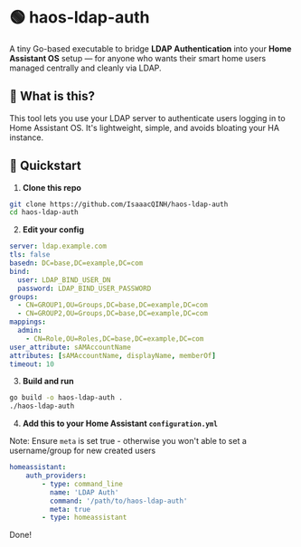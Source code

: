 # 🟢 haos-ldap-auth

A tiny Go-based executable to bridge **LDAP Authentication** into your **Home Assistant OS** setup — for anyone who wants their smart home users managed centrally and cleanly via LDAP.

## 🌟 What is this?

This tool lets you use your LDAP server to authenticate users logging in to Home Assistant OS. It's lightweight, simple, and avoids bloating your HA instance.

## 🚀 Quickstart

1. **Clone this repo**

```bash
git clone https://github.com/IsaaacQINH/haos-ldap-auth
cd haos-ldap-auth
```

2. **Edit your config**
```yml
server: ldap.example.com
tls: false
basedn: DC=base,DC=example,DC=com
bind:
  user: LDAP_BIND_USER_DN
  password: LDAP_BIND_USER_PASSWORD
groups:
  - CN=GROUP1,OU=Groups,DC=base,DC=example,DC=com
  - CN=GROUP2,OU=Groups,DC=base,DC=example,DC=com
mappings:
  admin: 
    - CN=Role,OU=Roles,DC=base,DC=example,DC=com
user_attribute: sAMAccountName
attributes: [sAMAccountName, displayName, memberOf]
timeout: 10
```

3. **Build and run**

```bash
go build -o haos-ldap-auth .
./haos-ldap-auth
```

4. **Add this to your Home Assistant `configuration.yml`**

Note: Ensure `meta` is set true - otherwise you won't able to set a username/group for new created users

```yml
homeassistant:
    auth_providers:
        - type: command_line
          name: 'LDAP Auth'
          command: '/path/to/haos-ldap-auth'
          meta: true
        - type: homeassistant
```

Done!

